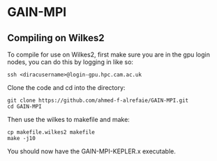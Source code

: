 # GAIN-MPI

## Compiling on Wilkes2

To compile for use on Wilkes2, first make sure you are in the
gpu login nodes, you can do this by logging in like so:

```
ssh <diracusername>@login-gpu.hpc.cam.ac.uk
```

Clone the code and cd into the directory:

```
git clone https://github.com/ahmed-f-alrefaie/GAIN-MPI.git
cd GAIN-MPI
```

Then use the wilkes to makefile and make:

```
cp makefile.wilkes2 makefile
make -j10
```

You should now have the GAIN-MPI-KEPLER.x executable.
